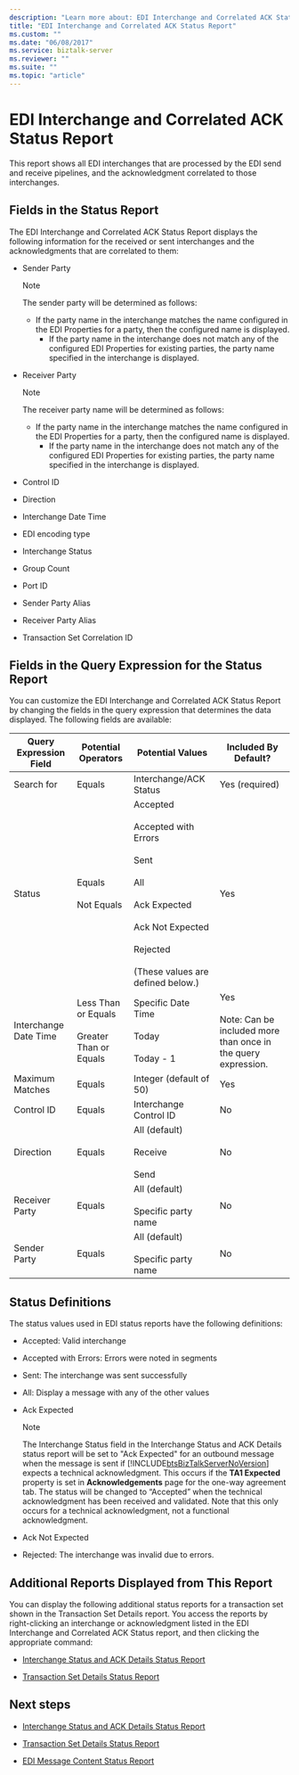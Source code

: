```yaml
---
description: "Learn more about: EDI Interchange and Correlated ACK Status Report"
title: "EDI Interchange and Correlated ACK Status Report"
ms.custom: ""
ms.date: "06/08/2017"
ms.service: biztalk-server
ms.reviewer: ""
ms.suite: ""
ms.topic: "article"
---
```

# EDI Interchange and Correlated ACK Status Report
This report shows all EDI interchanges that are processed by the EDI send and receive pipelines, and the acknowledgment correlated to those interchanges.  
  
## Fields in the Status Report  
 The EDI Interchange and Correlated ACK Status Report displays the following information for the received or sent interchanges and the acknowledgments that are correlated to them:  
  
- Sender Party  
  
  > [!NOTE]
  >  The sender party will be determined as follows:  
  > 
  > - If the party name in the interchange matches the name configured in the EDI Properties for a party, then the configured name is displayed.  
  >   -   If the party name in the interchange does not match any of the configured EDI Properties for existing parties, the party name specified in the interchange is displayed.  
  
- Receiver Party  
  
  > [!NOTE]
  >  The receiver party name will be determined as follows:  
  > 
  > - If the party name in the interchange matches the name configured in the EDI Properties for a party, then the configured name is displayed.  
  >   -   If the party name in the interchange does not match any of the configured EDI Properties for existing parties, the party name specified in the interchange is displayed.  
  
- Control ID  
  
- Direction  
  
- Interchange Date Time  
  
- EDI encoding type  
  
- Interchange Status  
  
- Group Count  
  
- Port ID  
  
- Sender Party Alias  
  
- Receiver Party Alias  
  
- Transaction Set Correlation ID  
  
## Fields in the Query Expression for the Status Report  
 You can customize the EDI Interchange and Correlated ACK Status Report by changing the fields in the query expression that determines the data displayed. The following fields are available:  
  
|Query Expression Field|Potential Operators|Potential Values|Included By Default?|  
|-|-|-|-|  
|Search for|Equals|Interchange/ACK Status|Yes (required)|  
|Status|Equals<br /><br /> Not Equals|Accepted<br /><br /> Accepted with Errors<br /><br /> Sent<br /><br /> All<br /><br /> Ack Expected<br /><br /> Ack Not Expected<br /><br /> Rejected<br /><br /> (These values are defined below.)|Yes|  
|Interchange Date Time|Less Than or Equals<br /><br /> Greater Than or Equals|Specific Date Time<br /><br /> Today<br /><br /> Today - 1|Yes<br /><br /> Note: Can be included more than once in the query expression.|  
|Maximum Matches|Equals|Integer (default of 50)|Yes|  
|Control ID|Equals|Interchange Control ID|No|  
|Direction|Equals|All (default)<br /><br /> Receive<br /><br /> Send|No|  
|Receiver Party|Equals|All (default)<br /><br /> Specific party name|No|  
|Sender Party|Equals|All (default)<br /><br /> Specific party name|No|  
  
## Status Definitions  
 The status values used in EDI status reports have the following definitions:  
  
- Accepted: Valid interchange  
  
- Accepted with Errors: Errors were noted in segments  
  
- Sent: The interchange was sent successfully  
  
- All: Display a message with any of the other values  
  
- Ack Expected  
  
  > [!NOTE]
  >  The Interchange Status field in the Interchange Status and ACK Details status report will be set to "Ack Expected" for an outbound message when the message is sent if [!INCLUDE[btsBizTalkServerNoVersion](../includes/btsbiztalkservernoversion-md.md)] expects a technical acknowledgment. This occurs if the **TA1 Expected** property is set in **Acknowledgements** page for the one-way agreement tab. The status will be changed to “Accepted” when the technical acknowledgment has been received and validated. Note that this only occurs for a technical acknowledgment, not a functional acknowledgment.  
  
- Ack Not Expected  
  
- Rejected: The interchange was invalid due to errors.  
  
## Additional Reports Displayed from This Report  
 You can display the following additional status reports for a transaction set shown in the Transaction Set Details report. You access the reports by right-clicking an interchange or acknowledgment listed in the EDI Interchange and Correlated ACK Status report, and then clicking the appropriate command:  
  
-   [Interchange Status and ACK Details Status Report](../core/interchange-status-and-ack-details-status-report.md)  
  
-   [Transaction Set Details Status Report](../core/transaction-set-details-status-report.md)  
  
## Next steps
  
-   [Interchange Status and ACK Details Status Report](../core/interchange-status-and-ack-details-status-report.md)  
  
-   [Transaction Set Details Status Report](../core/transaction-set-details-status-report.md)  
  
-   [EDI Message Content Status Report](../core/edi-message-content-status-report.md)  
  
